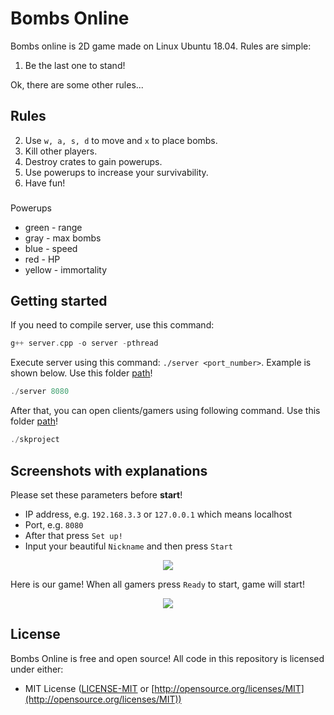 # Bombs Online
Bombs online is 2D game made on Linux Ubuntu 18.04. Rules are simple:
1. Be the last one to stand!

Ok, there are some other rules...

## Rules
2. Use ```w, a, s, d``` to move and ```x``` to place bombs.
3. Kill other players.
4. Destroy crates to gain powerups.
5. Use powerups to increase your survivability.
6. Have fun!

###
Powerups
- green - range 
- gray - max bombs 
- blue - speed 
- red - HP 
- yellow - immortality

## Getting started
If you need to compile server, use this command:
```c++
g++ server.cpp -o server -pthread
```
Execute server using this command: ```./server <port_number>```. Example is shown below. Use this folder [path](https://github.com/HelenaMaslowska/bombs-online/tree/main/jan)!
```c++
./server 8080
```

After that, you can open clients/gamers using following command. Use this folder [path](https://github.com/HelenaMaslowska/bombs-online/tree/main/Game/build-skproject-Desktop_Qt_6_4_2_GCC_64bit-Release)!
```c++
./skproject
```

## Screenshots with explanations
Please set these parameters before **start**!

* IP address, e.g. ```192.168.3.3``` or ```127.0.0.1``` which means localhost
* Port, e.g. ```8080```
* After that press ```Set up!```
* Input your beautiful ```Nickname``` and then press ```Start```

<p align="center">
<img src="https://user-images.githubusercontent.com/44245185/218344861-560514d0-8b37-4f42-99db-4147cd12f8f2.png">
<p>

Here is our game! When all gamers press ```Ready``` to start, game will start! 
<p align="center">
<img src="https://user-images.githubusercontent.com/44245185/218347507-2c9cd600-ec12-4976-85b1-a90c7131b9e2.png">
<p>


## License
Bombs Online is free and open source! All code in this repository is licensed under either:
* MIT License ([LICENSE-MIT](docs/LICENSE-MIT) or [http://opensource.org/licenses/MIT](http://opensource.org/licenses/MIT))
